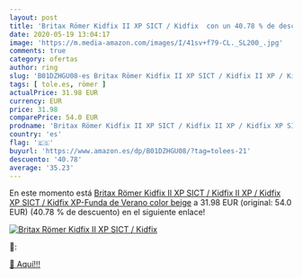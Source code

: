 ```yaml
---
layout: post
title: 'Britax Römer Kidfix II XP SICT / Kidfix  con un 40.78 % de descuento'
date: 2020-05-19 13:04:17
image: 'https://m.media-amazon.com/images/I/41sv+f79-CL._SL200_.jpg'
comments: true
category: ofertas
author: ring
slug: 'B01DZHGU08-es Britax Römer Kidfix II XP SICT / Kidfix II XP / Kidfix XP...'
tags: [ tole.es, römer ]
actualPrice: 31.98 EUR
currency: EUR
price: 31.98
comparePrice: 54.0 EUR
prodname: 'Britax Römer Kidfix II XP SICT / Kidfix II XP / Kidfix XP SICT / Kidfix XP-Funda de Verano   color beige'
country: 'es'
flag: '🇪🇸'
buyurl: 'https://www.amazon.es/dp/B01DZHGU08/?tag=tolees-21'
descuento: '40.78'
average: '35.23'
---
```


En este momento está [Britax Römer Kidfix II XP SICT / Kidfix II XP / Kidfix XP SICT / Kidfix XP-Funda de Verano   color beige](https://www.amazon.es/dp/B01DZHGU08/?tag=tolees-21) a 31.98 EUR (original: 54.0 EUR) (40.78 %  de descuento) en el siguiente enlace!

[![Britax Römer Kidfix II XP SICT / Kidfix ](https://m.media-amazon.com/images/I/41sv+f79-CL._SL200_.jpg)](https://www.amazon.es/dp/B01DZHGU08/?tag=tolees-21)

🔎:


[🛒 Aquí!!!](https://www.amazon.es/dp/B01DZHGU08/?tag=tolees-21)
